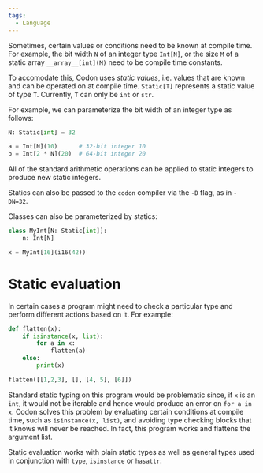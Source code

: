 ```yaml
---
tags:
  - Language
---
```

Sometimes, certain values or conditions need to be known
at compile time. For example, the bit width `N` of an
integer type `Int[N]`, or the size `M` of a static array
`__array__[int](M)` need to be compile time constants.

To accomodate this, Codon uses *static values*, i.e.
values that are known and can be operated on at compile
time. `Static[T]` represents a static value of type `T`.
Currently, `T` can only be `int` or `str`.

For example, we can parameterize the bit width of an
integer type as follows:

``` python
N: Static[int] = 32

a = Int[N](10)      # 32-bit integer 10
b = Int[2 * N](20)  # 64-bit integer 20
```

All of the standard arithmetic operations can be applied
to static integers to produce new static integers.

Statics can also be passed to the `codon` compiler via the
`-D` flag, as in `-DN=32`.

Classes can also be parameterized by statics:

``` python
class MyInt[N: Static[int]]:
    n: Int[N]

x = MyInt[16](i16(42))
```

# Static evaluation

In certain cases a program might need to check a particular
type and perform different actions based on it. For example:

``` python
def flatten(x):
    if isinstance(x, list):
        for a in x:
            flatten(a)
    else:
        print(x)

flatten([[1,2,3], [], [4, 5], [6]])
```

Standard static typing on this program would be problematic
since, if `x` is an `int`, it would not be iterable and hence
would produce an error on `for a in x`. Codon solves this problem
by evaluating certain conditions at compile time, such as
`isinstance(x, list)`, and avoiding type checking blocks that it
knows will never be reached. In fact, this program works and flattens
the argument list.

Static evaluation works with plain static types as well as general
types used in conjunction with `type`, `isinstance` or `hasattr`.
